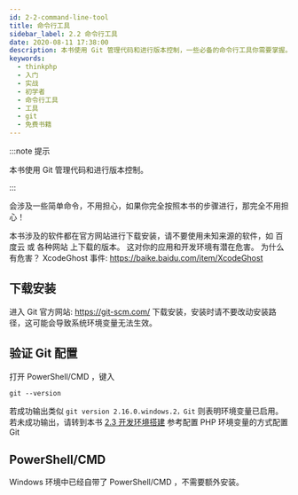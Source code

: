 ```yaml
---
id: 2-2-command-line-tool
title: 命令行工具
sidebar_label: 2.2 命令行工具
date: 2020-08-11 17:38:00
description: 本书使用 Git 管理代码和进行版本控制，一些必备的命令行工具你需要掌握。
keywords:
  - thinkphp
  - 入门
  - 实战
  - 初学者
  - 命令行工具
  - 工具
  - git
  - 免费书籍
---
```


:::note 提示

本书使用 Git 管理代码和进行版本控制。 

:::

会涉及一些简单命令，不用担心，如果你完全按照本书的步骤进行，那完全不用担心！

本书涉及的软件都在官方网站进行下载安装，请不要使用未知来源的软件，如 百度云 或 各种网站 上下载的版本。 这对你的应用和开发环境有潜在危害。 为什么有危害？ XcodeGhost 事件: https://baike.baidu.com/item/XcodeGhost

## 下载安装

进入 Git 官方网站: https://git-scm.com/ 下载安装，安装时请不要改动安装路径，这可能会导致系统环境变量无法生效。

## 验证 Git 配置

打开 PowerShell/CMD ，键入

```shell title="shell"
git --version
```

若成功输出类似 `git version 2.16.0.windows.2，Git` 则表明环境变量已启用。  
若未成功输出，请转到本书 [2.3 开发环境搭建](2-3-development-guide) 参考配置 PHP 环境变量的方式配置 Git

## PowerShell/CMD

Windows 环境中已经自带了 PowerShell/CMD ，不需要额外安装。
